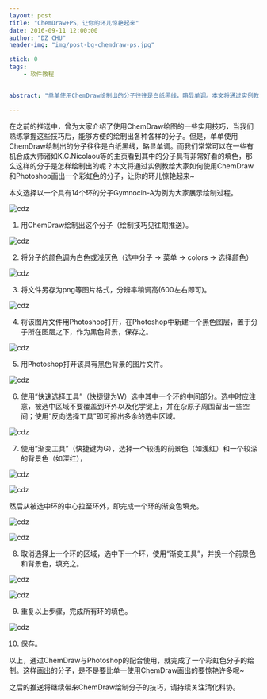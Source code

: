 ```yaml
---
layout: post
title: "ChemDraw+PS，让你的环儿惊艳起来"
date: 2016-09-11 12:00:00
author: "DZ CHU"
header-img: "img/post-bg-chemdraw-ps.jpg"

stick: 0
tags: 
    - 软件教程


abstract: "单单使用ChemDraw绘制出的分子往往是白纸黑线，略显单调。本文将通过实例教给大家如何使用ChemDraw和Photoshop画出一个彩虹色的分子，让你的环儿惊艳起来~"

---
```


在之前的推送中，曾为大家介绍了使用ChemDraw绘图的一些实用技巧，当我们熟练掌握这些技巧后，能够方便的绘制出各种各样的分子。但是，单单使用ChemDraw绘制出的分子往往是白纸黑线，略显单调。而我们常常可以在一些有机合成大师诸如K.C.Nicolaou等的主页看到其中的分子具有非常好看的填色，那么这样的分子是怎样绘制出的呢？本文将通过实例教给大家如何使用ChemDraw和Photoshop画出一个彩虹色的分子，让你的环儿惊艳起来~


本文选择以一个具有14个环的分子Gymnocin-A为例为大家展示绘制过程。

![cdz](/img/in-post/2016-09-12-chemdraw-ps/14.png)

1. 用ChemDraw绘制出这个分子（绘制技巧见往期推送）。

![cdz](/img/in-post/2016-09-12-chemdraw-ps/1.png)

2. 将分子的颜色调为白色或浅灰色（选中分子 → 菜单 → colors → 选择颜色）

![cdz](/img/in-post/2016-09-12-chemdraw-ps/2.png)

3. 将文件另存为png等图片格式，分辨率稍调高(600左右即可)。

![cdz](/img/in-post/2016-09-12-chemdraw-ps/3.png)

4. 将该图片文件用Photoshop打开，在Photoshop中新建一个黑色图层，置于分子所在图层之下，作为黑色背景，保存之。

![cdz](/img/in-post/2016-09-12-chemdraw-ps/4.png)

5. 用Photoshop打开该具有黑色背景的图片文件。

![cdz](/img/in-post/2016-09-12-chemdraw-ps/5.png)

6. 使用“快速选择工具”（快捷键为W）选中其中一个环的中间部分。选中时应注意，被选中区域不要覆盖到环外以及化学键上，并在杂原子周围留出一些空间；使用“反向选择工具”即可擦出多余的选中区域。

![cdz](/img/in-post/2016-09-12-chemdraw-ps/6.png)

7. 使用“渐变工具”（快捷键为G），选择一个较浅的前景色（如浅红）和一个较深的背景色（如深红），

![cdz](/img/in-post/2016-09-12-chemdraw-ps/7.png)


![cdz](/img/in-post/2016-09-12-chemdraw-ps/8.png)

然后从被选中环的中心拉至环外，即完成一个环的渐变色填充。

![cdz](/img/in-post/2016-09-12-chemdraw-ps/9.png)


![cdz](/img/in-post/2016-09-12-chemdraw-ps/10.png)

8. 取消选择上一个环的区域，选中下一个环，使用“渐变工具”，并换一个前景色和背景色，填充之。

![cdz](/img/in-post/2016-09-12-chemdraw-ps/11.png)


![cdz](/img/in-post/2016-09-12-chemdraw-ps/12.png)

9. 重复以上步骤，完成所有环的填色。

![cdz](/img/in-post/2016-09-12-chemdraw-ps/13.png)

10. 保存。

以上，通过ChemDraw与Photoshop的配合使用，就完成了一个彩虹色分子的绘制。这样画出的分子，是不是要比单一使用ChemDraw画出的要惊艳许多呢~

之后的推送将继续带来ChemDraw绘制分子的技巧，请持续关注清化科协。

